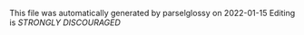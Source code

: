 This file was automatically generated by parselglossy on 2022-01-15
Editing is *STRONGLY DISCOURAGED*
